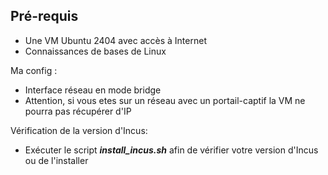 ## **Pré-requis**

- Une VM Ubuntu 2404 avec accès à Internet
- Connaissances de bases de Linux

Ma config : 
- Interface réseau en mode bridge
- Attention, si vous etes sur un réseau avec un portail-captif la VM ne pourra pas récupérer d'IP


Vérification de la version d'Incus:
- Exécuter le script ***install_incus.sh*** afin de vérifier votre version d'Incus ou de l'installer

